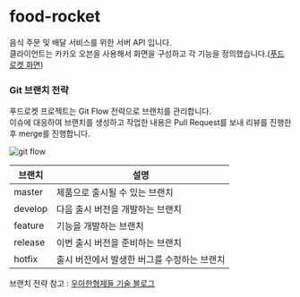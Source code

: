 # food-rocket
음식 주문 및 배달 서비스를 위한 서버 API 입니다.   
클라이언트는 카카오 오븐을 사용해서 화면을 구성하고 각 기능을 정의했습니다.([푸드로켓 화면](https://ovenapp.io/view/wQVIyfiQZ36Ha7ocB2ao9LFWaVcaWcjS/Z6nh4))   

### Git 브랜치 전략
푸드로켓 프로젝트는 Git Flow 전략으로 브랜치를 관리합니다.   
이슈에 대응하여 브랜치를 생성하고 작업한 내용은 Pull Request를 보내 리뷰를 진행한 후 merge를 진행합니다.   

![git flow](https://user-images.githubusercontent.com/25922366/80060110-af28c880-8568-11ea-9bd8-af4031908342.jpg)

|브랜치|설명|
|------|---|
|master|제품으로 출시될 수 있는 브랜치|
|develop|다음 출시 버전을 개발하는 브랜치|
|feature|기능을 개발하는 브랜치|
|release|이번 출시 버전을 준비하는 브랜치|
|hotfix|출시 버전에서 발생한 버그를 수정하는 브랜치|

브랜치 전략 참고 : [우아한형제들 기술 블로그](https://woowabros.github.io/experience/2017/10/30/baemin-mobile-git-branch-strategy.html)
